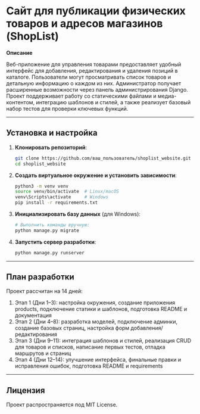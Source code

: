 # Сайт для публикации физических товаров и адресов магазинов (ShopList)

**Описание**

Веб-приложение для управления товарами предоставляет удобный интерфейс для добавления, редактирования и удаления позиций в каталоге. Пользователи могут просматривать список товаров и детальную информацию о каждом из них. Администратор получает расширенные возможности через панель администрирования Django. Проект поддерживает работу со статическими файлами и медиа-контентом, интеграцию шаблонов и стилей, а также реализует базовый набор тестов для проверки ключевых функций.

---

## Установка и настройка

1. **Клонировать репозиторий**:

   ```bash
   git clone https://github.com/ваш_пользователь/shoplist_website.git
   cd shoplist_website
   ```
   
2. **Создать виртуальное окружение и установить зависимости**:

   ```bash
   python3 -m venv venv
   source venv/bin/activate  # Linux/macOS
   venv\Scripts\activate     # Windows
   pip install -r requirements.txt
   ```

3. **Инициализировать базу данных** (для Windows):

   ```bash
   # Выполнить команды вручную:
   python manage.py migrate
   ```
   
4. **Запустить сервер разработки**:
   
   ```bash
   python manage.py runserver
   ```

---

## План разработки

Проект рассчитан на 14 дней:

1. Этап 1 (Дни 1–3): настройка окружения, создание приложения products, подключение статики и шаблонов, подготовка README и документация
2. Этап 2 (Дни 4–8): разработка моделей, подключение админки, создание базовых страниц, настройка форм добавления/редактирования
3. Этап 3 (Дни 9–11): интеграция шаблонов и стилей, реализация CRUD для товаров и списков, написание первых тестов, отладка маршрутов и страниц
4. Этап 4 (Дни 12–14): улучшение интерфейса, финальные правки и исправления ошибок, подготовка README и requirements

---

## Лицензия

Проект распространяется под MIT License.